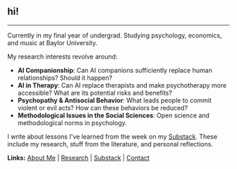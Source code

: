 ## hi!
***

Currently in my final year of undergrad. Studying psychology, economics, and music at Baylor University. 

My research interests revolve around:
- **AI Companionship**: Can AI companions sufficiently replace human relationships? Should it happen?
- **AI in Therapy**: Can AI replace therapists and make psychotherapy more accessible? What are its potential risks and benefits?
- **Psychopathy & Antisocial Behavior**: What leads people to commit violent or evil acts? How can these behaviors be reduced?
- **Methodological Issues in the Social Sciences**: Open science and methodological norms in psychology.

I write about lessons I've learned from the week on my [Substack](https://haleylam.substack.com). These include my research, stuff from the literature, and personal reflections.

**Links:**
[About Me](./about.md)  | [Research](./research.md)  | [Substack](./substack.md) | [Contact](./contact.md)
